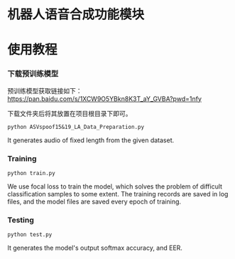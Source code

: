 # 机器人语音合成功能模块
# 使用教程
### 下载预训练模型
预训练模型获取链接如下：
https://pan.baidu.com/s/1XCW9O5YBkn8K3T_aY_GVBA?pwd=1nfy 

下载文件夹后将其放置在项目根目录下即可。

```
python ASVspoof15&19_LA_Data_Preparation.py 
```
It generates audio of fixed length from the given dataset.
### Training
```
python train.py
```
We use focal loss to train the model, which solves the problem of difficult classification samples to some extent. The training records are saved in log files, and the model files are saved every epoch of training.
### Testing
```
python test.py
```
It generates the model's output softmax accuracy, and EER.
